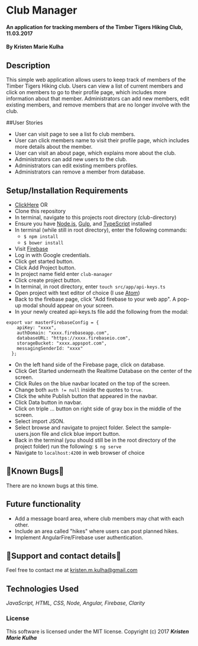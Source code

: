 # Club Manager

#### An application for tracking members of the Timber Tigers Hiking Club, 11.03.2017


#### By Kristen Marie Kulha

## Description

This simple web application allows users to keep track of members of the Timber Tigers Hiking club. Users can view a list of current members and click on members to go to their profile page, which includes more information about that member. Administrators can add new members, edit existing members, and remove members that are no longer involve with the club.

##User Stories

* User can visit page to see a list fo club members.
* User can click members name to visit their profile page, which includes more details about the member.
* User can visit an about page, which explains more about the club.
* Administrators can add new users to the club.
* Administrators can edit existing members profiles.
* Administrators can remove a member from database.

## Setup/Installation Requirements
* [ClickHere](https://club-manag.firebaseapp.com) OR
* Clone this repository
* In terminal, navigate to this projects root directory (club-directory)
* Ensure you have [Node.js](https://nodejs.org/en/), [Gulp](https://gulpjs.com), and [TypeScript](https://www.typescriptlang.org) installed
* In terminal (while still in root directory), enter the following commands:
  * ``` $ npm install ```
  * ``` $ bower install ```
* Visit [Firebase](https://firebase.google.com)
* Log in with Google credentials.
* Click get started button.
* Click Add Project button.
* In project name field enter ```club-manager```
* Click create project button.
* In terminal, in root directory, enter ```touch src/app/api-keys.ts```
* Open project with text editor of choice (I use [Atom](https://atom.io))
* Back to the firebase page, click "Add firebase to your web app". A pop-up modal should appear on your screen.
* In your newly created api-keys.ts file add the following from the modal:
```
export var masterFirebaseConfig = {
    apiKey: "xxxx",
    authDomain: "xxxx.firebaseapp.com",
    databaseURL: "https://xxxx.firebaseio.com",
    storageBucket: "xxxx.appspot.com",
    messagingSenderId: "xxxx"
  };
```

* On the left hand side of the Firebase page, click on database.
* Click Get Started underneath the Realtime Database on the center of the screen.
* Click Rules on the blue navbar located on the top of the screen.
* Change both ```auth != null``` inside the quotes to ```true```.
* Click the white Publish button that appeared in the navbar.
* Click Data button in navbar.
* Click on triple ... button on right side of gray box in the middle of the screen.
* Select import JSON.
* Select browse and navigate to project folder. Select the sample-users.json file and click blue import button.
* Back in the terminal (you should still be in the root directory of the project folder) run the following:  ``` $ ng serve ```
* Navigate to ```localhost:4200``` in web browser of choice


## 🐛Known Bugs🐛

There are no known bugs at this time.

## Future functionality

* Add a message board area, where club members may chat with each other.
* Include an area called "hikes" where users can post planned hikes.
* Implement AngularFire/Firebase user authentication.

## 📧Support and contact details📧

Feel free to contact me at kristen.m.kulha@gmail.com

## Technologies Used

_JavaScript, HTML, CSS, Node, Angular, Firebase, Clarity_

### License

This software is licensed under the MIT license.
Copyright (c) 2017 **_Kristen Marie Kulha_**
